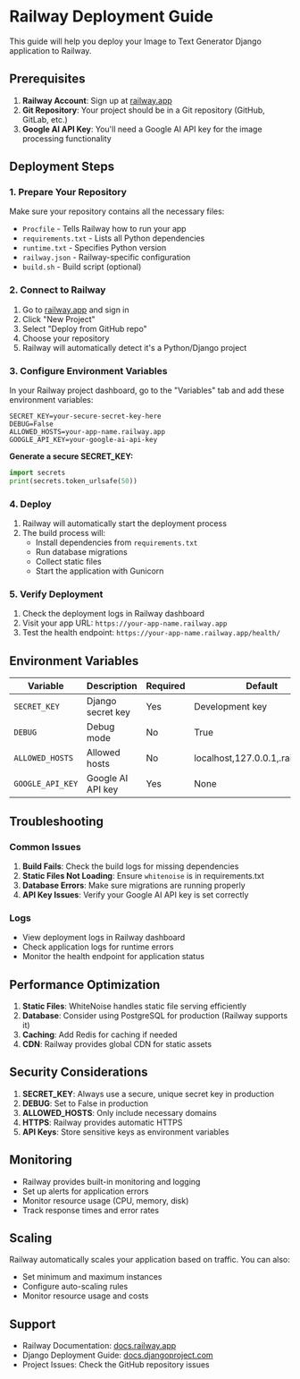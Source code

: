 # Railway Deployment Guide

This guide will help you deploy your Image to Text Generator Django application to Railway.

## Prerequisites

1. **Railway Account**: Sign up at [railway.app](https://railway.app)
2. **Git Repository**: Your project should be in a Git repository (GitHub, GitLab, etc.)
3. **Google AI API Key**: You'll need a Google AI API key for the image processing functionality

## Deployment Steps

### 1. Prepare Your Repository

Make sure your repository contains all the necessary files:
- `Procfile` - Tells Railway how to run your app
- `requirements.txt` - Lists all Python dependencies
- `runtime.txt` - Specifies Python version
- `railway.json` - Railway-specific configuration
- `build.sh` - Build script (optional)

### 2. Connect to Railway

1. Go to [railway.app](https://railway.app) and sign in
2. Click "New Project"
3. Select "Deploy from GitHub repo"
4. Choose your repository
5. Railway will automatically detect it's a Python/Django project

### 3. Configure Environment Variables

In your Railway project dashboard, go to the "Variables" tab and add these environment variables:

```
SECRET_KEY=your-secure-secret-key-here
DEBUG=False
ALLOWED_HOSTS=your-app-name.railway.app
GOOGLE_API_KEY=your-google-ai-api-key
```

**Generate a secure SECRET_KEY:**
```python
import secrets
print(secrets.token_urlsafe(50))
```

### 4. Deploy

1. Railway will automatically start the deployment process
2. The build process will:
   - Install dependencies from `requirements.txt`
   - Run database migrations
   - Collect static files
   - Start the application with Gunicorn

### 5. Verify Deployment

1. Check the deployment logs in Railway dashboard
2. Visit your app URL: `https://your-app-name.railway.app`
3. Test the health endpoint: `https://your-app-name.railway.app/health/`

## Environment Variables

| Variable | Description | Required | Default |
|----------|-------------|----------|---------|
| `SECRET_KEY` | Django secret key | Yes | Development key |
| `DEBUG` | Debug mode | No | True |
| `ALLOWED_HOSTS` | Allowed hosts | No | localhost,127.0.0.1,.railway.app |
| `GOOGLE_API_KEY` | Google AI API key | Yes | None |

## Troubleshooting

### Common Issues

1. **Build Fails**: Check the build logs for missing dependencies
2. **Static Files Not Loading**: Ensure `whitenoise` is in requirements.txt
3. **Database Errors**: Make sure migrations are running properly
4. **API Key Issues**: Verify your Google AI API key is set correctly

### Logs

- View deployment logs in Railway dashboard
- Check application logs for runtime errors
- Monitor the health endpoint for application status

## Performance Optimization

1. **Static Files**: WhiteNoise handles static file serving efficiently
2. **Database**: Consider using PostgreSQL for production (Railway supports it)
3. **Caching**: Add Redis for caching if needed
4. **CDN**: Railway provides global CDN for static assets

## Security Considerations

1. **SECRET_KEY**: Always use a secure, unique secret key in production
2. **DEBUG**: Set to False in production
3. **ALLOWED_HOSTS**: Only include necessary domains
4. **HTTPS**: Railway provides automatic HTTPS
5. **API Keys**: Store sensitive keys as environment variables

## Monitoring

- Railway provides built-in monitoring and logging
- Set up alerts for application errors
- Monitor resource usage (CPU, memory, disk)
- Track response times and error rates

## Scaling

Railway automatically scales your application based on traffic. You can also:
- Set minimum and maximum instances
- Configure auto-scaling rules
- Monitor resource usage and costs

## Support

- Railway Documentation: [docs.railway.app](https://docs.railway.app)
- Django Deployment Guide: [docs.djangoproject.com](https://docs.djangoproject.com/en/stable/howto/deployment/)
- Project Issues: Check the GitHub repository issues
